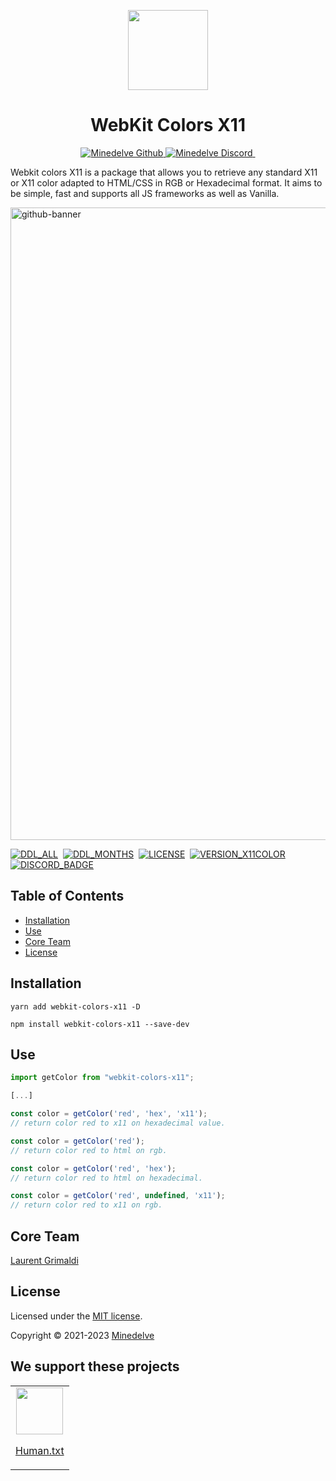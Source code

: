 <p align="center">
  <img src="https://github.com/minedelve/.github/blob/minedelve/picture/packages/webkit-colors-X11/x11colors_logo.png" height="128">
  <h1 align="center">WebKit Colors X11</h1>
</p>

<p align="center">
  <a aria-label="Follow Minedelve on Github" href="https://github.com/minedelve" target="_blank">
    <img alt="Minedelve Github" src="https://img.shields.io/badge/Follow%20@Minedelve-black.svg?style=for-the-badge&logo=Github">
  </a>
  <a aria-label="Join the community on Discord" href="https://discord.gg/bVWvfuhemP" target="_blank">
    <img alt="Minedelve Discord" src="https://img.shields.io/badge/Join%20the%20community-black.svg?style=for-the-badge&logo=Discord">
  </a>
    <a aria-label="Explore Webkit Colors X11 Package" href="https://www.npmjs.com/package/@minedelve/webkit-colors-x11" target="_blank">
    <img alt="" src="https://img.shields.io/badge/Minedelve-WebkitcolorsX11-black.svg?style=for-the-badge&logo=NPM">
  </a>
</p>

Webkit colors X11 is a package that allows you to retrieve any standard X11 or X11 color adapted to HTML/CSS in RGB or Hexadecimal format. It aims to be simple, fast and supports all JS frameworks as well as Vanilla.

<img width="1012" alt="github-banner" src="https://github.com/minedelve/.github/blob/minedelve/picture/packages/webkit-colors-X11/webkit-colors-x11-cover.png">

[![DDL_ALL](https://img.shields.io/npm/dt/@minedelve/webkit-colors-x11.svg)](https://www.npmjs.com/package/@minedelve/webkit-colors-x11)&nbsp;
[![DDL_MONTHS](https://img.shields.io/npm/dm/@minedelve/webkit-colors-x11.svg)](https://www.npmjs.com/package/@minedelve/webkit-colors-x11)&nbsp;
[![LICENSE](https://img.shields.io/npm/l/@minedelve/webkit-colors-x11.svg)](https://www.npmjs.com/package/@minedelve/webkit-colors-x11)&nbsp;
[![VERSION_X11COLOR](https://img.shields.io/npm/v/@minedelve/webkit-colors-x11.svg)](https://www.npmjs.com/package/@minedelve/webkit-colors-x11)&nbsp;
[![DISCORD_BADGE](https://img.shields.io/discord/1093887038991896717?color=5865F2&label=Discord&logo=discord&logoColor=white&style=flat-square)](https://discord.gg/bVWvfuhemP)

## Table of Contents

- [Installation](#installation)
- [Use](#use)
- [Core Team](#core-team)
- [License](#license)

## Installation

```
yarn add webkit-colors-x11 -D
```

```
npm install webkit-colors-x11 --save-dev
```

## Use

```js
import getColor from "webkit-colors-x11";

[...]

const color = getColor('red', 'hex', 'x11');
// return color red to x11 on hexadecimal value.

const color = getColor('red');
// return color red to html on rgb.

const color = getColor('red', 'hex');
// return color red to html on hexadecimal.

const color = getColor('red', undefined, 'x11');
// return color red to x11 on rgb.
```

## Core Team

[Laurent Grimaldi](https://github.com/laustrasza)

## License

Licensed under the [MIT license](https://github.com/minedelve/webkit-colors-x11/blob/main/LICENSE.md).

Copyright © 2021-2023 [Minedelve](https://minedelve.com)

## We support these projects

<table>
  <tr>
    <td align="center">
      <a href="https://humanstxt.org/">
        <img src="https://user-images.githubusercontent.com/62988176/209962360-048f7199-49dc-4385-9469-d0af6b4a8ea9.png" height="75">
        <p>Human.txt</p>
      </a>
    </td>
  </tr>
</table>
